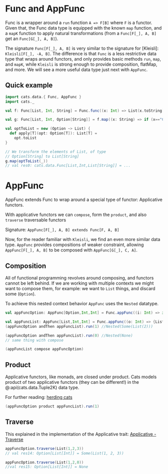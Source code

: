 # Func and AppFunc

Func is a wrapper around a `run` function `A => F[B]` where `F` is a functor. Given that, the Func data type is equipped with the known `map` function, and a `mapK` function to apply natural transformations (from a `Func[F[_], A, B]` get an `Func[G[_], A, B]`).

The signature `Func[F[_], A, B]` is very similar to the signature for [Kleisli]: `Kleisli[F[_], -A, B]`. The difference is that `Func` is a less restrictive data type that wraps around functors, and only provides basic methods `run`, `map`, and `mapK`, while `Kleisli` is strong enough to provide composition, flatMap, and more. We will see a more useful data type just next with `AppFunc`. 

## Quick example

```scala mdoc:silent:nest
import cats.data.{ Func, AppFunc }
import cats._

val f: Func[List, Int, String] = Func.func((x: Int) => List(x.toString))

val g: Func[List, Int, Option[String]] = f.map((x: String) => if (x=="0") None else Some(x))

val optToList = new (Option ~> List) {
  def apply[T](opt: Option[T]): List[T] =
    opt.toList
}

// We transform the elements of List, of type 
// Option[String] to List[String]
g.map(optToList(_))
// val res0: cats.data.Func[List,Int,List[String]] = ...
```



# AppFunc 

AppFunc extends Func to wrap around a special type of functor: Applicative functors.

With applicative functors we can `compose`, form the `product`, and also `traverse` traversable functors

Signature: `AppFunc[F[_], A, B] extends Func[F, A, B]` 

Now, for the reader familiar with `Kleisli`, we find an even more similar data type. `AppFunc` provides compositions of weaker constraint, allowing `AppFunc[F[_], A, B]` to be composed with `AppFunc[G[_], C, A]`.   
## Composition

All of functional programming revolves around composing, and functors cannot be left behind. If we are working with multiple contexts we might want to compose them, for example: we want to `List` things, and discard some (`Option`). 

To achieve this nested context behavior `AppFunc` uses the `Nested` datatype. 

```scala mdoc:silent:nest
val appFuncOption: AppFunc[Option,Int,Int] = Func.appFunc((i: Int) => if (i==0) None else Some(i))

val appFuncList: AppFunc[List,Int,Int] = Func.appFunc((o: Int) => {List(o+1)})
(appFuncOption andThen appFuncList).run(1) //Nested(Some(List(2)))

(appFuncOption andThen appFuncList).run(0) //Nested(None)
// same thing with compose

(appFuncList compose appFuncOption)
```
## Product

Applicative functors, like monads, are closed under product. Cats models product of two applicative functors (they can be different!) in the @:api(cats.data.Tuple2K) data type. 

For further reading: [herding cats](http://eed3si9n.com/herding-cats/combining-applicative.html#Product+of+applicative+functions) 

```scala mdoc:silent:nest
(appFuncOption product appFuncList).run(1)
```
## Traverse

This explained in the implementation of the Applicative trait: [Applicative - Traverse](https://typelevel.org/cats/typeclasses/applicative.html#traverse)

```scala mdoc:silent:nest
appFuncOption.traverse(List(1,2,3))
// val res14: Option[List[Int]] = Some(List(1, 2, 3))

appFuncOption.traverse(List(1,2,0))
//val res15: Option[List[Int]] = None
```

